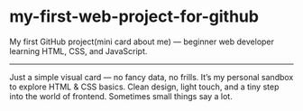 # my-first-web-project-for-github

My first GitHub project(mini card about me) — beginner web developer learning HTML, CSS, and JavaScript.

---

Just a simple visual card — no fancy data, no frills. It’s my personal sandbox to explore HTML & CSS basics. Clean design, light 
touch, and a tiny step into the world of frontend. Sometimes small things say a lot.
